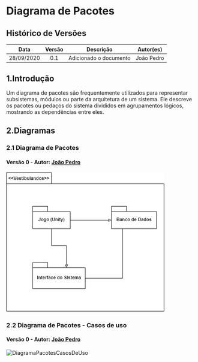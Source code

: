 # Diagrama de Pacotes

## Histórico de Versões

|   Data   | Versão |           Descrição           |             Autor(es)              |
|:--------:|:------:|:-----------------------------:|:----------------------------------:|
| 28/09/2020 | 0.1 | Adicionado o documento | João Pedro |

## 1.Introdução
Um diagrama de pacotes são frequentemente utilizados para representar subsistemas, módulos ou parte da arquitetura de um sistema. Ele descreve os pacotes ou pedaços do sistema divididos em agrupamentos lógicos, mostrando as dependências entre eles.

## 2.Diagramas

### 2.1 Diagrama de Pacotes
#### Versão 0 - Autor: [João Pedro](https://github.com/jpmartins201)
![DiagramaPacotes](./../img/diagramas/diagrama_pacotes.jpg)

### 2.2 Diagrama de Pacotes - Casos de uso
#### Versão 0 - Autor: [João Pedro](https://github.com/jpmartins201)
![DiagramaPacotesCasosDeUso](./../img/diagramas/diagrama_de_pacotes_use_cases.jpg)


